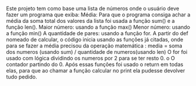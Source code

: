 Este projeto tem como base uma lista de números onde o usuário deve fazer um programa que exiba:
Média: Para que o programa consiga achar a média da soma total dos valores da lista foi usada a função sum() e a função len().
Maior número: usando a função max()
Menor número: usando a função min()
A quantidade de pares: usando a função for.
A partir do def nomeado de calcular, o código inicia usando as funções já citadas, onde para se fazer a média precisou da operação 
matemática : media = soma dos numeros (usando sum) / quantidade de numeros(usando len)
O for foi usado com lógica dividindo os numeros por 2 para se ter resto 0.
o O contador partindo do 0.
Após essas funções foi usado o return em todas elas, para que ao chamar a função calcular no print ela pudesse devolver tudo pedido.

